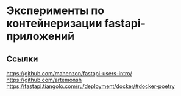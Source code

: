 
# Эксперименты по контейнеризации fastapi-приложений


## Ссылки

https://github.com/mahenzon/fastapi-users-intro/
https://github.com/artemonsh
https://fastapi.tiangolo.com/ru/deployment/docker/#docker-poetry
